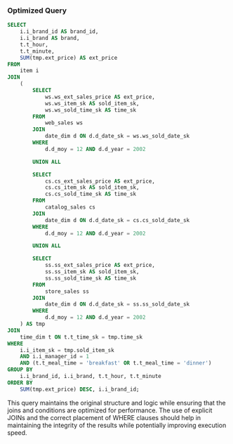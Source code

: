 ### Optimized Query

```sql
SELECT 
    i.i_brand_id AS brand_id, 
    i.i_brand AS brand,
    t.t_hour,
    t.t_minute, 
    SUM(tmp.ext_price) AS ext_price 
FROM 
    item i
JOIN 
    (
        SELECT 
            ws.ws_ext_sales_price AS ext_price, 
            ws.ws_item_sk AS sold_item_sk, 
            ws.ws_sold_time_sk AS time_sk 
        FROM 
            web_sales ws
        JOIN 
            date_dim d ON d.d_date_sk = ws.ws_sold_date_sk
        WHERE 
            d.d_moy = 12 AND d.d_year = 2002

        UNION ALL 

        SELECT 
            cs.cs_ext_sales_price AS ext_price, 
            cs.cs_item_sk AS sold_item_sk, 
            cs.cs_sold_time_sk AS time_sk 
        FROM 
            catalog_sales cs
        JOIN 
            date_dim d ON d.d_date_sk = cs.cs_sold_date_sk
        WHERE 
            d.d_moy = 12 AND d.d_year = 2002

        UNION ALL 

        SELECT 
            ss.ss_ext_sales_price AS ext_price, 
            ss.ss_item_sk AS sold_item_sk, 
            ss.ss_sold_time_sk AS time_sk 
        FROM 
            store_sales ss
        JOIN 
            date_dim d ON d.d_date_sk = ss.ss_sold_date_sk
        WHERE 
            d.d_moy = 12 AND d.d_year = 2002
    ) AS tmp
JOIN 
    time_dim t ON t.t_time_sk = tmp.time_sk
WHERE 
    i.i_item_sk = tmp.sold_item_sk
    AND i.i_manager_id = 1 
    AND (t.t_meal_time = 'breakfast' OR t.t_meal_time = 'dinner')
GROUP BY 
    i.i_brand_id, i.i_brand, t.t_hour, t.t_minute 
ORDER BY 
    SUM(tmp.ext_price) DESC, i.i_brand_id;
```

This query maintains the original structure and logic while ensuring that the joins and conditions are optimized for performance. The use of explicit JOINs and the correct placement of WHERE clauses should help in maintaining the integrity of the results while potentially improving execution speed.